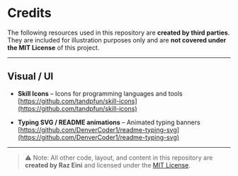 # Credits

The following resources used in this repository are **created by third parties**.  
They are included for illustration purposes only and are **not covered under the MIT License** of this project.

---

## Visual / UI

- **Skill Icons** – Icons for programming languages and tools  
  [https://github.com/tandpfun/skill-icons](https://github.com/tandpfun/skill-icons)  

- **Typing SVG / README animations** – Animated typing banners  
  [https://github.com/DenverCoder1/readme-typing-svg](https://github.com/DenverCoder1/readme-typing-svg)

---

> ⚠️ Note: All other code, layout, and content in this repository are **created by Raz Eini** and licensed under the [MIT License](./LICENSE).

